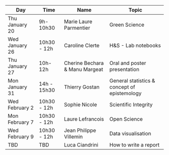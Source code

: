 ﻿|Day| Time |Name|Topic|
|--|--|--|--|
|Thu January 20|9h-10h30|Marie Laure Parmentier|Green Science|
|Wed January 26|10h30 - 12h|Caroline Clerte|H&S - Lab notebooks|
|Thu January 27|10h-12h|Cherine Bechara & Manu Margeat|Oral and poster presentation|
|Mon January 31|14h - 15h30|Thierry Gostan|General statistics & concept of epistemology|
|Wed February 2|10h30 - 12h|Sophie Nicole|Scientific Integrity|
|Mon February 7|10h30 - 12h|Laure Lefrancois|Open Science|
|Wed February 9|10h30 - 12h|Jean Philippe Villemin|Data visualisation|
|TBD|TBD|Luca Ciandrini|How to write a report|




